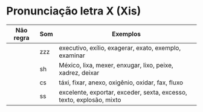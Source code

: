 # Pronunciação letra X (Xis)

| Não regra | Som | Exemplos                                                             |
| --        | --  | --                                                                   |
|           | zzz | executivo, exílio, exagerar, exato, exemplo, examinar                |
|           | sh  | México, lixa, mexer, enxugar, lixo, peixe, xadrez, deixar            |
|           | cs  | táxi, fixar, anexo, oxigênio, oxidar, fax, fluxo                     |
|           | ss  | excelente, exportar, exceder, sexta, excesso, texto, explosão, mixto |
